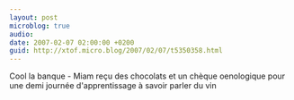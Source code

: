 ```yaml
---
layout: post
microblog: true
audio: 
date: 2007-02-07 02:00:00 +0200
guid: http://xtof.micro.blog/2007/02/07/t5350358.html
---
```

Cool la banque - Miam reçu des chocolats et un chèque oenologique pour une demi journée d'apprentissage à savoir parler du vin
